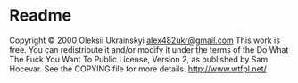 # Readme
Copyright © 2000 Oleksii Ukrainskyi <alex482ukr@gmail.com>
This work is free. You can redistribute it and/or modify it under the
terms of the Do What The Fuck You Want To Public License, Version 2,
as published by Sam Hocevar. See the COPYING file for more details.
http://www.wtfpl.net/